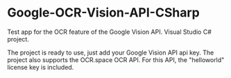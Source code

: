 # Google-OCR-Vision-API-CSharp

Test app for the OCR feature of the Google Vision API. Visual Studio C# project.

The project is ready to use, just add your Google Vision API api key. The project also supports the OCR.space OCR API. For this API, the "helloworld" license key is included.

